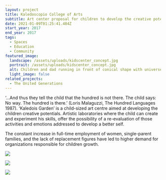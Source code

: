 ```yaml
---
layout: project
title: Kaledoscopio College of Arts
subtitle: Art center proposal for children to develop the creative potentials in Verona
date: 2021-01-09T01:25:41.484Z
start_year: 2017
end_year: 2017
tags:
  - Spaces
  - Education
  - Community
featured_image:
  landscape: /assets/uploads/kidscenter_concept.jpg
  portrait: /assets/uploads/kidscenter_concept.jpg
  alt: Children and dad running in front of conical shape with universe background
  light_image: false
related_projects:
  - The United Generations
---
```

‘…And thus they tell the child that the hundred is not there. The child says: No way. The hundred is there.’ (Loris Malaguzzi, The Hundred Languages 1987). ‘Kaledois Garden’ is a child-sized art centre aimed at developing the children creative potentials. Artistic laboratories where the child can create and experiment his skills, offer the possibility of a re-evaluation of those activities and emotions addressed to develop a better self.

The constant increase in full-time employment of women, single-parent families, and the lack of replacement figures have led to higher demand for organizations responsible for children growth.

![](/assets/uploads/kidcenter_exterior.jpg)

![](/assets/uploads/kids_map.jpg)

![](/assets/uploads/kids_sections.jpg)